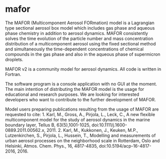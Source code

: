 # mafor
The MAFOR (Multicomponent Aerosol FORmation) model is a Lagrangian type sectional aerosol box model which includes gas phase and aqueous phase chemistry in addition to aerosol dynamics. MAFOR consistently solves the time evolution of the particle number and mass concentration distribution of a multicomponent aerosol using the fixed sectional method and simultaneously the time-dependent concentrations of chemical compounds in the gas phase and also in the aqueous phase of supermicron droplets.

MAFOR v2 is a community model for aerosol dynamics. All code is written in Fortran.

The software program is a console application with no GUI at the moment. The main intention of distributing the MAFOR model is the usage for educational and research purposes. We are looking for interested developers who want to contribute to the further development of MAFOR.

Model users preparing publications resulting from the usage of MAFOR are requested to cite:
    1.  Karl, M., Gross, A., Pirjola, L., Leck, C., A new flexible
        multicomponent model for the study of aerosol dynamics
        in the marine boundary layer, Tellus B, 63(5),1001-1025,
        doi:10.1111/j.1600-0889.2011.00562.x, 2011.
    2.  Karl, M., Kukkonen, J., Keuken, M.P., Lutzenkirchen, S.,
        Pirjola, L., Hussein, T., Modelling and measurements of urban
        aerosol processes on the neighborhood scale in Rotterdam,
        Oslo and Helsinki, Atmos. Chem. Phys., 16,
        4817-4835, doi:10.5194/acp-16-4817-2016, 2016.
